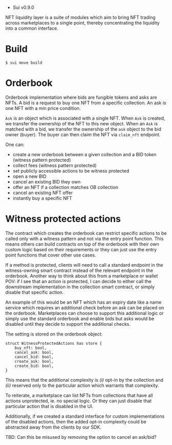 - Sui v0.9.0

NFT liquidity layer is a suite of modules which aim to bring NFT trading across
marketplaces to a single point, thereby concentrating the liquidity into a
common interface.

# Build

```
$ sui move build
```

# Orderbook

Orderbook implementation where bids are fungible tokens and asks are NFTs.
A bid is a request to buy one NFT from a specific collection.
An ask is one NFT with a min price condition.

`Ask` is an object which is associated with a single NFT.
When `Ask` is created, we transfer the ownership of the NFT to this
new object.
When an `Ask` is matched with a bid, we transfer the ownership of the
`ask` object to the bid owner (buyer).
The buyer can then claim the NFT via `claim_nft` endpoint.

One can:

- create a new orderbook between a given collection and a BID token (witness
  pattern protected)
- collect fees (witness pattern protected)
- set publicly accessible actions to be witness protected
- open a new BID
- cancel an existing BID they own
- offer an NFT if a collection matches OB collection
- cancel an existing NFT offer
- instantly buy a specific NFT

# Witness protected actions

The contract which creates the orderbook can restrict specific actions to be
called only with a witness pattern and not via the entry point function.
This means others can build contracts on top of the orderbook with their own
custom logic based on their requirements or they can just use the entry point
functions that cover other use cases.

If a method is protected, clients will need to call a standard endpoint in the
witness-owning smart contract instead of the relevant endpoint in the orderbook.
Another way to think about this from a marketplace or wallet POV:
if I see that an action is protected, I can decide to either call the downstream
implementation in the collection smart contract, or simply disable that specific
action.

An example of this would be an NFT which has an expiry date like a name service
which requires an additional check before an ask can be placed on the orderbook.
Marketplaces can choose to support this additional logic or simply use the
standard orderbook and enable bids but asks would be disabled until they decide
to support the additional checks.

The setting is stored on the orderbook object:

```move
struct WitnessProtectedActions has store {
    buy_nft: bool,
    cancel_ask: bool,
    cancel_bid: bool,
    create_ask: bool,
    create_bid: bool,
}
```

This means that the additional complexity is _(i)_ opt-in by the collection and
_(ii)_ reserved only to the particular action which warrants that complexity.

To reiterate, a marketplace can list NFTs from collections that have all
actions unprotected, ie. no special logic. Or they can just disable that
particular action that is disabled in the UI.

Additionally, if we created a standard interface for custom implementations of
the disabled actions, then the added opt-in complexity could be abstracted away
from the clients by our SDK.

TBD: Can this be misused by removing the option to cancel an ask/bid?
